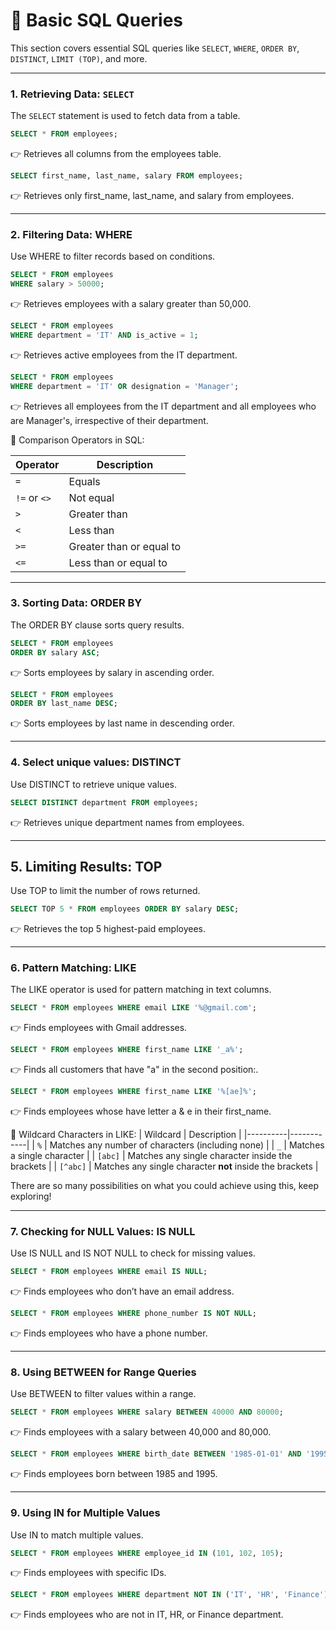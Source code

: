# 📘 Basic SQL Queries  

This section covers essential SQL queries like `SELECT`, `WHERE`, `ORDER BY`, `DISTINCT`, `LIMIT (TOP)`, and more.  

---

### 1️. Retrieving Data: `SELECT`  
The `SELECT` statement is used to fetch data from a table.  

```sql
SELECT * FROM employees;
```
👉 Retrieves all columns from the employees table.

```sql
SELECT first_name, last_name, salary FROM employees;
```
👉 Retrieves only first_name, last_name, and salary from employees.

---

### 2. Filtering Data: WHERE
Use WHERE to filter records based on conditions.
```sql
SELECT * FROM employees  
WHERE salary > 50000;
```
👉 Retrieves employees with a salary greater than 50,000.

```sql
SELECT * FROM employees  
WHERE department = 'IT' AND is_active = 1;
```
👉 Retrieves active employees from the IT department.

```sql
SELECT * FROM employees  
WHERE department = 'IT' OR designation = 'Manager';
```
👉 Retrieves all employees from the IT department and all employees who are Manager's, irrespective of their department.

🔹 Comparison Operators in SQL:

| Operator | Description |
|----------|------------|
| `=`      | Equals |
| `!=` or `<>` | Not equal |
| `>`      | Greater than |
| `<`      | Less than |
| `>=`     | Greater than or equal to |
| `<=`     | Less than or equal to |

---


### 3. Sorting Data: ORDER BY
The ORDER BY clause sorts query results.
```sql
SELECT * FROM employees  
ORDER BY salary ASC;
```
👉 Sorts employees by salary in ascending order.

```sql
SELECT * FROM employees  
ORDER BY last_name DESC;
```
👉 Sorts employees by last name in descending order.

---

### 4. Select unique values: DISTINCT
Use DISTINCT to retrieve unique values.
```sql
SELECT DISTINCT department FROM employees;
```
👉 Retrieves unique department names from employees.

---

## 5. Limiting Results: TOP
Use TOP to limit the number of rows returned.
```sql
SELECT TOP 5 * FROM employees ORDER BY salary DESC;
```
👉 Retrieves the top 5 highest-paid employees.

---

### 6. Pattern Matching: LIKE
The LIKE operator is used for pattern matching in text columns.

```sql
SELECT * FROM employees WHERE email LIKE '%@gmail.com';
```
👉 Finds employees with Gmail addresses.

```sql
SELECT * FROM employees WHERE first_name LIKE '_a%';
```
👉 Finds all customers that have "a" in the second position:.

```sql
SELECT * FROM employees WHERE first_name LIKE '%[ae]%';
```
👉 Finds employees whose have letter a & e in their first_name.

🔹 Wildcard Characters in LIKE:
| Wildcard | Description |
|----------|------------|
| `%`      | Matches any number of characters (including none) |
| `_`      | Matches a single character |
| `[abc]`  | Matches any single character inside the brackets |
| `[^abc]` | Matches any single character **not** inside the brackets |

There are so many possibilities on what you could achieve using this, keep exploring!

---

### 7. Checking for NULL Values: IS NULL
Use IS NULL and IS NOT NULL to check for missing values.
```sql
SELECT * FROM employees WHERE email IS NULL;
```
👉 Finds employees who don’t have an email address.

```sql
SELECT * FROM employees WHERE phone_number IS NOT NULL;
```
👉 Finds employees who have a phone number.

---

### 8. Using BETWEEN for Range Queries
Use BETWEEN to filter values within a range.
```sql
SELECT * FROM employees WHERE salary BETWEEN 40000 AND 80000;
```
👉 Finds employees with a salary between 40,000 and 80,000.

```sql
SELECT * FROM employees WHERE birth_date BETWEEN '1985-01-01' AND '1995-12-31';
```
👉 Finds employees born between 1985 and 1995.

---

### 9. Using IN for Multiple Values
Use IN to match multiple values.
```sql
SELECT * FROM employees WHERE employee_id IN (101, 102, 105);
```
👉 Finds employees with specific IDs.

```sql
SELECT * FROM employees WHERE department NOT IN ('IT', 'HR', 'Finance');
```
👉 Finds employees who are not in IT, HR, or Finance department.


